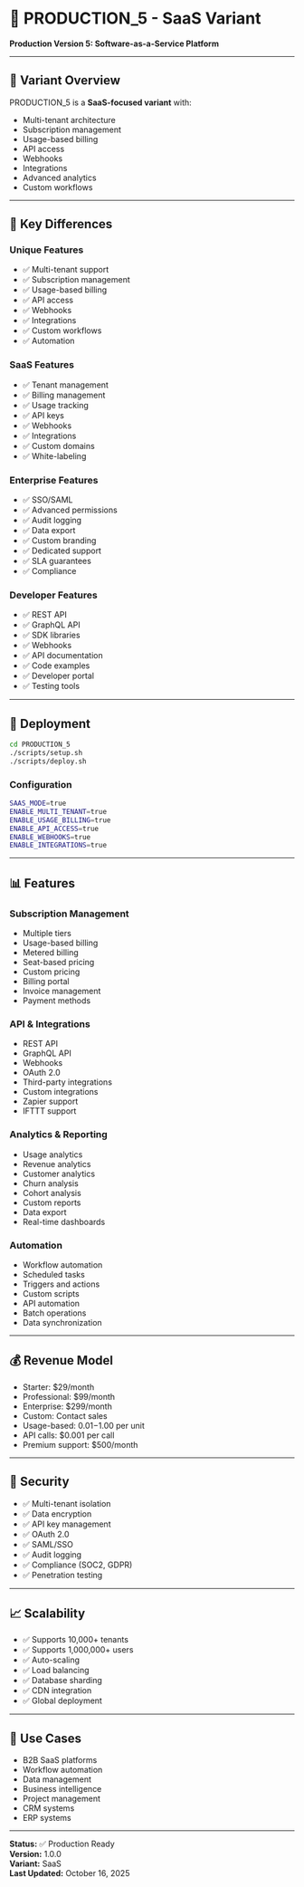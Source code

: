 # 🏢 PRODUCTION_5 - SaaS Variant

**Production Version 5: Software-as-a-Service Platform**

---

## 🎯 Variant Overview

PRODUCTION_5 is a **SaaS-focused variant** with:
- Multi-tenant architecture
- Subscription management
- Usage-based billing
- API access
- Webhooks
- Integrations
- Advanced analytics
- Custom workflows

---

## 🔄 Key Differences

### Unique Features
- ✅ Multi-tenant support
- ✅ Subscription management
- ✅ Usage-based billing
- ✅ API access
- ✅ Webhooks
- ✅ Integrations
- ✅ Custom workflows
- ✅ Automation

### SaaS Features
- ✅ Tenant management
- ✅ Billing management
- ✅ Usage tracking
- ✅ API keys
- ✅ Webhooks
- ✅ Integrations
- ✅ Custom domains
- ✅ White-labeling

### Enterprise Features
- ✅ SSO/SAML
- ✅ Advanced permissions
- ✅ Audit logging
- ✅ Data export
- ✅ Custom branding
- ✅ Dedicated support
- ✅ SLA guarantees
- ✅ Compliance

### Developer Features
- ✅ REST API
- ✅ GraphQL API
- ✅ SDK libraries
- ✅ Webhooks
- ✅ API documentation
- ✅ Code examples
- ✅ Developer portal
- ✅ Testing tools

---

## 🚀 Deployment

```bash
cd PRODUCTION_5
./scripts/setup.sh
./scripts/deploy.sh
```

### Configuration
```bash
SAAS_MODE=true
ENABLE_MULTI_TENANT=true
ENABLE_USAGE_BILLING=true
ENABLE_API_ACCESS=true
ENABLE_WEBHOOKS=true
ENABLE_INTEGRATIONS=true
```

---

## 📊 Features

### Subscription Management
- Multiple tiers
- Usage-based billing
- Metered billing
- Seat-based pricing
- Custom pricing
- Billing portal
- Invoice management
- Payment methods

### API & Integrations
- REST API
- GraphQL API
- Webhooks
- OAuth 2.0
- Third-party integrations
- Custom integrations
- Zapier support
- IFTTT support

### Analytics & Reporting
- Usage analytics
- Revenue analytics
- Customer analytics
- Churn analysis
- Cohort analysis
- Custom reports
- Data export
- Real-time dashboards

### Automation
- Workflow automation
- Scheduled tasks
- Triggers and actions
- Custom scripts
- API automation
- Batch operations
- Data synchronization

---

## 💰 Revenue Model

- Starter: $29/month
- Professional: $99/month
- Enterprise: $299/month
- Custom: Contact sales
- Usage-based: $0.01-$1.00 per unit
- API calls: $0.001 per call
- Premium support: $500/month

---

## 🔐 Security

- ✅ Multi-tenant isolation
- ✅ Data encryption
- ✅ API key management
- ✅ OAuth 2.0
- ✅ SAML/SSO
- ✅ Audit logging
- ✅ Compliance (SOC2, GDPR)
- ✅ Penetration testing

---

## 📈 Scalability

- ✅ Supports 10,000+ tenants
- ✅ Supports 1,000,000+ users
- ✅ Auto-scaling
- ✅ Load balancing
- ✅ Database sharding
- ✅ CDN integration
- ✅ Global deployment

---

## 🎯 Use Cases

- B2B SaaS platforms
- Workflow automation
- Data management
- Business intelligence
- Project management
- CRM systems
- ERP systems

---

**Status:** ✅ Production Ready  
**Version:** 1.0.0  
**Variant:** SaaS  
**Last Updated:** October 16, 2025

